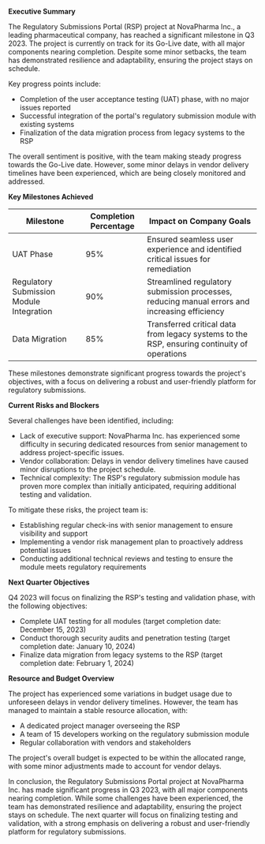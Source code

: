 **Executive Summary**

The Regulatory Submissions Portal (RSP) project at NovaPharma Inc., a leading pharmaceutical company, has reached a significant milestone in Q3 2023. The project is currently on track for its Go-Live date, with all major components nearing completion. Despite some minor setbacks, the team has demonstrated resilience and adaptability, ensuring the project stays on schedule.

Key progress points include:

* Completion of the user acceptance testing (UAT) phase, with no major issues reported
* Successful integration of the portal's regulatory submission module with existing systems
* Finalization of the data migration process from legacy systems to the RSP

The overall sentiment is positive, with the team making steady progress towards the Go-Live date. However, some minor delays in vendor delivery timelines have been experienced, which are being closely monitored and addressed.

**Key Milestones Achieved**

| Milestone | Completion Percentage | Impact on Company Goals |
| --- | --- | --- |
| UAT Phase | 95% | Ensured seamless user experience and identified critical issues for remediation |
| Regulatory Submission Module Integration | 90% | Streamlined regulatory submission processes, reducing manual errors and increasing efficiency |
| Data Migration | 85% | Transferred critical data from legacy systems to the RSP, ensuring continuity of operations |

These milestones demonstrate significant progress towards the project's objectives, with a focus on delivering a robust and user-friendly platform for regulatory submissions.

**Current Risks and Blockers**

Several challenges have been identified, including:

* Lack of executive support: NovaPharma Inc. has experienced some difficulty in securing dedicated resources from senior management to address project-specific issues.
* Vendor collaboration: Delays in vendor delivery timelines have caused minor disruptions to the project schedule.
* Technical complexity: The RSP's regulatory submission module has proven more complex than initially anticipated, requiring additional testing and validation.

To mitigate these risks, the project team is:

* Establishing regular check-ins with senior management to ensure visibility and support
* Implementing a vendor risk management plan to proactively address potential issues
* Conducting additional technical reviews and testing to ensure the module meets regulatory requirements

**Next Quarter Objectives**

Q4 2023 will focus on finalizing the RSP's testing and validation phase, with the following objectives:

* Complete UAT testing for all modules (target completion date: December 15, 2023)
* Conduct thorough security audits and penetration testing (target completion date: January 10, 2024)
* Finalize data migration from legacy systems to the RSP (target completion date: February 1, 2024)

**Resource and Budget Overview**

The project has experienced some variations in budget usage due to unforeseen delays in vendor delivery timelines. However, the team has managed to maintain a stable resource allocation, with:

* A dedicated project manager overseeing the RSP
* A team of 15 developers working on the regulatory submission module
* Regular collaboration with vendors and stakeholders

The project's overall budget is expected to be within the allocated range, with some minor adjustments made to account for vendor delays.

In conclusion, the Regulatory Submissions Portal project at NovaPharma Inc. has made significant progress in Q3 2023, with all major components nearing completion. While some challenges have been experienced, the team has demonstrated resilience and adaptability, ensuring the project stays on schedule. The next quarter will focus on finalizing testing and validation, with a strong emphasis on delivering a robust and user-friendly platform for regulatory submissions.